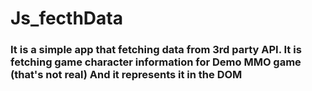 # Js_fecthData 
### It is a simple app that fetching data from 3rd party API. It is fetching game character information for Demo MMO game (that's not real)  And it represents it in the DOM 
